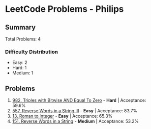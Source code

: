 # LeetCode Problems - Philips

## Summary
Total Problems: 4

### Difficulty Distribution

- Easy: 2
- Hard: 1
- Medium: 1

## Problems

1. [982. Triples with Bitwise AND Equal To Zero](https://leetcode.com/problems/triples-with-bitwise-and-equal-to-zero/) - **Hard** | Acceptance: 59.6%
2. [557. Reverse Words in a String III](https://leetcode.com/problems/reverse-words-in-a-string-iii/) - **Easy** | Acceptance: 83.7%
3. [13. Roman to Integer](https://leetcode.com/problems/roman-to-integer/) - **Easy** | Acceptance: 65.3%
4. [151. Reverse Words in a String](https://leetcode.com/problems/reverse-words-in-a-string/) - **Medium** | Acceptance: 53.2%